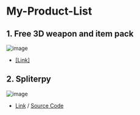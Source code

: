 # My-Product-List

## 1. Free 3D weapon and item pack
![image](https://user-images.githubusercontent.com/38157496/75630880-ab945780-5c31-11ea-8808-ac1c137c3912.png)
* [[Link]](https://kaintels.itch.io/freeweaponanditempack)


## 2. Spliterpy
![image](https://user-images.githubusercontent.com/38157496/75631127-9b7d7780-5c33-11ea-97c9-e0cdd79c73bc.png)
* [Link](https://kaintels.itch.io/spliterpy) / [Source Code](https://github.com/Kaintels/Spliterpy)
